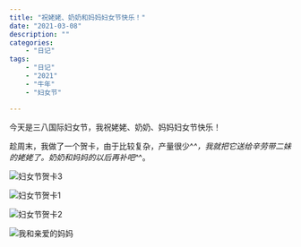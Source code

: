 ```yaml
---
title: "祝姥姥、奶奶和妈妈妇女节快乐！"
date: "2021-03-08"
description: ""
categories:
    - "日记"
tags:
    - "日记"
    - "2021"
    - "牛年"
    - "妇女节"

---
```


今天是三八国际妇女节，我祝姥姥、奶奶、妈妈妇女节快乐！

趁周末，我做了一个贺卡，由于比较复杂，产量很少^_^，我就把它送给辛劳带二妹的姥姥了。奶奶和妈妈的以后再补吧^_^。

![妇女节贺卡3](http://image.tonybai.com/img/202103/diary_20210308_03.jpeg)

![妇女节贺卡1](http://image.tonybai.com/img/202103/diary_20210308_01.jpeg)

![妇女节贺卡2](http://image.tonybai.com/img/202103/diary_20210308_02.jpeg)

![我和亲爱的妈妈](http://image.tonybai.com/img/202103/diary_20210308_04.jpeg)









